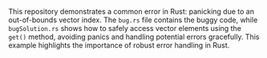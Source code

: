 This repository demonstrates a common error in Rust: panicking due to an out-of-bounds vector index.  The `bug.rs` file contains the buggy code, while `bugSolution.rs` shows how to safely access vector elements using the `get()` method, avoiding panics and handling potential errors gracefully.  This example highlights the importance of robust error handling in Rust.